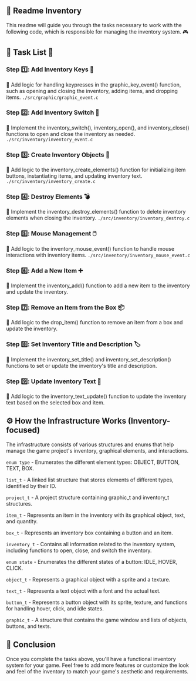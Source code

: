  ## 📖 Readme Inventory
This readme will guide you through the tasks necessary to work with the following code, which is responsible for managing the inventory system. 🎮

## 📝 Task List 🚀

### Step 1️⃣: Add Inventory Keys 🔑
🔧 Add logic for handling keypresses in the graphic_key_event() function, such as opening and closing the inventory, adding items, and dropping items.
`./src/graphic/graphic_event.c`

### Step 2️⃣: Add Inventory Switch 🔄
🔧 Implement the inventory_switch(), inventory_open(), and inventory_close() functions to open and close the inventory as needed.
`./src/inventory/inventory_event.c`

### Step 3️⃣: Create Inventory Objects 🎨
🔧 Add logic to the inventory_create_elements() function for initializing item buttons, instantiating items, and updating inventory text.
`./src/inventory/inventory_create.c`

### Step 4️⃣: Destroy Elements 💣
🔧 Implement the inventory_destroy_elements() function to delete inventory elements when closing the inventory.
`./src/inventory/inventory_destroy.c`

### Step 5️⃣: Mouse Management 🖱️
🔧 Add logic to the inventory_mouse_event() function to handle mouse interactions with inventory items.
`./src/inventory/inventory_mouse_event.c`

### Step 6️⃣: Add a New Item ➕
🔧 Implement the inventory_add() function to add a new item to the inventory and update the inventory.

### Step 7️⃣: Remove an Item from the Box 📦
🔧 Add logic to the drop_item() function to remove an item from a box and update the inventory.

### Step 8️⃣: Set Inventory Title and Description 🏷️
🔧 Implement the inventory_set_title() and inventory_set_description() functions to set or update the inventory's title and description.

### Step 9️⃣: Update Inventory Text 📄
🔧 Add logic to the inventory_text_update() function to update the inventory text based on the selected box and item.

## ⚙️ How the Infrastructure Works (Inventory-focused)
The infrastructure consists of various structures and enums that help manage the game project's inventory, graphical elements, and interactions.

`enum type` - Enumerates the different element types: OBJECT, BUTTON, TEXT, BOX.

`list_t` - A linked list structure that stores elements of different types, identified by their ID.

`project_t` - A project structure containing graphic_t and inventory_t structures.

`item_t` - Represents an item in the inventory with its graphical object, text, and quantity.

`box_t` - Represents an inventory box containing a button and an item.

`inventory_t` - Contains all information related to the inventory system, including functions to open, close, and switch the inventory.

`enum state` - Enumerates the different states of a button: IDLE, HOVER, CLICK.

`object_t` - Represents a graphical object with a sprite and a texture.

`text_t` - Represents a text object with a font and the actual text.

`button_t` - Represents a button object with its sprite, texture, and functions for handling hover, click, and idle states.

`graphic_t` - A structure that contains the game window and lists of objects, buttons, and texts.


## 🏁 Conclusion
Once you complete the tasks above, you'll have a functional inventory system for your game. Feel free to add more features or customize the look and feel of the inventory to match your game's aesthetic and requirements.

